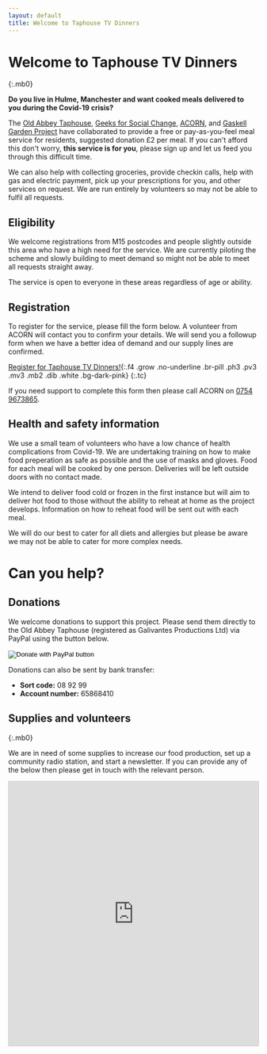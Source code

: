 ```yaml
---
layout: default
title: Welcome to Taphouse TV Dinners
---
```


# Welcome to Taphouse TV Dinners

{:.mb0}

**Do you live in Hulme, Manchester and want cooked meals delivered to you during the Covid-19 crisis?**

The [Old Abbey Taphouse](http://theoldabbeytaphouse.co.uk/), [Geeks for Social Change](http://gfsc.studio/), [ACORN](https://acorntheunion.org.uk/), and [Gaskell Garden Project](https://gaskellgardenproject.co.uk/) have collaborated to provide a free or pay-as-you-feel meal service for residents, suggested donation £2 per meal. If you can't afford this don't worry, **this service is for you**, please sign up and let us feed you through this difficult time.

We can also help with collecting groceries, provide checkin calls, help with gas and electric payment, pick up your prescriptions for you, and other services on request. We are run entirely by volunteers so may not be able to fulfil all requests.

## Eligibility

We welcome registrations from M15 postcodes and people slightly outside this area who have a high need for the service. We are currently piloting the scheme and slowly building to meet demand so might not be able to meet all requests straight away.

The service is open to everyone in these areas regardless of age or ability.

## Registration

To register for the service, please fill the form below. A volunteer from ACORN will contact you to confirm your details. We will send you a followup form when we have a better idea of demand and our supply lines are confirmed.

[Register for Taphouse TV Dinners!](https://airtable.com/shr011U0OscveCvHl){:.f4 .grow .no-underline .br-pill .ph3 .pv3 .mv3 .mb2 .dib .white .bg-dark-pink}
{:.tc}

If you need support to complete this form then please call ACORN on [0754 9673865](tel:07549673865).

## Health and safety information

We use a small team of volunteers who have a low chance of health complications from Covid-19. We are undertaking training on how to make food preperation as safe as possible and the use of masks and gloves. Food for each meal will be cooked by one person. Deliveries will be left outside doors with no contact made.

We intend to deliver food cold or frozen in the first instance but will aim to deliver hot food to those without the ability to reheat at home as the project develops. Information on how to reheat food will be sent out with each meal.

We will do our best to cater for all diets and allergies but please be aware we may not be able to cater for more complex needs.


# Can you help?

## Donations

We welcome donations to support this project. Please send them directly to the Old Abbey Taphouse (registered as Galivantes Productions Ltd) via PayPal using the button below.

<form action="https://www.paypal.com/cgi-bin/webscr" method="post" target="_top">
<input type="hidden" name="cmd" value="_donations" />
<input type="hidden" name="business" value="galivantes@gmail.com" />
<input type="hidden" name="item_name" value="Taphouse TV Dinners" />
<input type="hidden" name="currency_code" value="GBP" />
<input type="image" src="https://www.paypalobjects.com/en_US/GB/i/btn/btn_donateCC_LG.gif" border="0" name="submit" title="PayPal - The safer, easier way to pay online!" alt="Donate with PayPal button" />
<img alt="" border="0" src="https://www.paypal.com/en_GB/i/scr/pixel.gif" width="1" height="1" />
</form>

Donations can also be sent by bank transfer: 

 * **Sort code:** 08 92 99
 * **Account number:** 65868410


## Supplies and volunteers

{:.mb0}

We are in need of some supplies to increase our food production, set up a community radio station, and start a newsletter. If you can provide any of the below then please get in touch with the relevant person.

<iframe class="airtable-embed" src="https://airtable.com/embed/shrpBXhasbybORfX2?backgroundColor=cyan&viewControls=on" frameborder="0" onmousewheel="" width="100%" height="533" style="background: transparent; border: 1px solid #ccc;"></iframe>

<div id="wishlistTable"></div>
